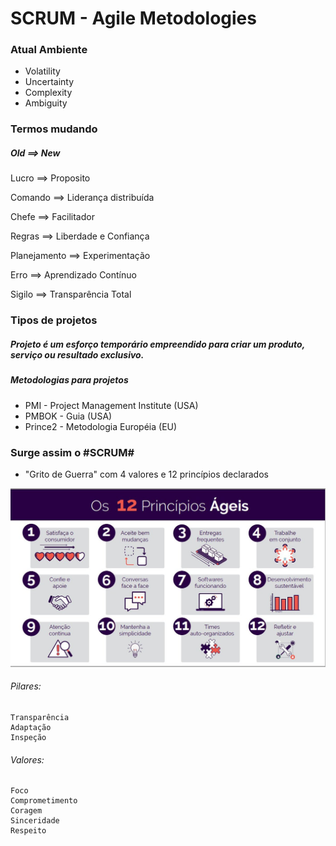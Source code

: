 # SCRUM - Agile Metodologies

### Atual Ambiente

* Volatility
* Uncertainty
* Complexity
* Ambiguity


### Termos mudando

##### Old    ==>  New

Lucro        ==>  Proposito

Comando      ==>  Liderança distribuída

Chefe        ==>  Facilitador

Regras       ==>  Liberdade e Confiança

Planejamento ==>  Experimentação

Erro         ==>  Aprendizado Contínuo

Sigilo       ==>  Transparência Total

### Tipos de projetos

##### Projeto é um esforço temporário empreendido para criar um produto, serviço ou resultado exclusivo.

##### Metodologias para projetos

* PMI - Project Management Institute (USA)
* PMBOK - Guia (USA)
* Prince2 - Metodologia Européia (EU)

### Surge assim o #SCRUM#
* "Grito de Guerra" com 4 valores e 12 princípios declarados
<img src="./src/principios-ageis.jpg">

###### Pilares:
    Transparência
    Adaptação
    Inspeção

###### Valores:
    Foco
    Comprometimento
    Coragem
    Sinceridade
    Respeito

